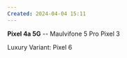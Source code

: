 ```yaml
---
Created: 2024-04-04 15:11
---
```

**Pixel 4a 5G** -- Maulvifone 5 Pro
Pixel 3

Luxury Variant:
Pixel 6
